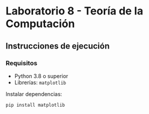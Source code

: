 # Laboratorio 8 - Teoría de la Computación

## Instrucciones de ejecución

### Requisitos
- Python 3.8 o superior
- Librerías: `matplotlib`

Instalar dependencias:
```bash
pip install matplotlib